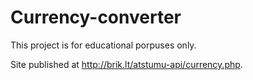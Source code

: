 # Currency-converter

This project is for educational porpuses only.

Site published at http://brik.lt/atstumu-api/currency.php.
